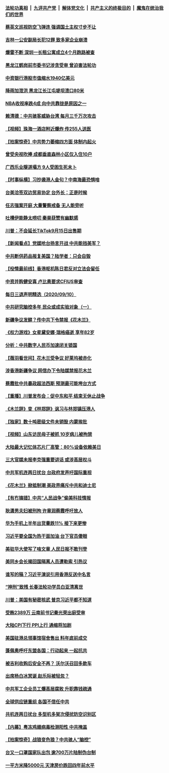 ####  [法轮功真相](../../../../basic/blob/master/README.md?t=09112031) &nbsp;|&nbsp; [九评共产党](../../../../9ping.md/blob/master/README.md?t=09112031) &nbsp;|&nbsp; [解体党文化](../../../../jtdwh.md/blob/master/README.md?t=09112031)  &nbsp;|&nbsp; [共产主义的终极目的](../../../../gczydzjmd.md/blob/master/README.md?t=09112031) &nbsp;|&nbsp; [魔鬼在统治我们的世界](../../../../mgztzwmdsj.md/blob/master/README.md?t=09112031) 

#### [蔡英文巡视防空飞弹连 强调国土主权寸步不让](../pages/nsc413/n12396676.md?t=09112031) 

#### [吉林一公安副局长犯12罪 致多家企业崩溃](../pages/nsc413/n12396575.md?t=09112031) 

#### [爆雷不断 深圳一长租公寓成立4个月跑路被查](../pages/nsc413/n12396427.md?t=09112031) 

#### [黑龙江鹤岗前市委书记涉贪受审 曾迫害法轮功](../pages/nsc413/n12395948.md?t=09112031) 

#### [中资银行港股市值缩水1940亿美元](../pages/nsc413/n12395931.md?t=09112031) 

#### [降雨加泄洪 黑龙江长江屯堤坝溃口80米](../pages/nsc413/n12396247.md?t=09112031) 

#### [NBA收视率跌4成 向中共靠拢是原因之一](../pages/nsc413/n12396262.md?t=09112031) 


#### [赖清德：中共骇客威胁台湾 每月三千万次攻击](../pages/nsc413/n12395885.md?t=09112031) 

#### [【视频】珠海一酒店附近爆炸 传255人送医](../pages/nsc413/n12395759.md?t=09112031) 

#### [【拍案惊奇】中共势力萎缩四方面 体制内起火](../pages/nsc413/n12395638.md?t=09112031) 

#### [曾受央视吹捧 成都垂直森林小区仅入住10户](../pages/nsc413/n12395565.md?t=09112031) 

#### [广西乐业隧道塌方 9人受困生死未卜](../pages/nsc413/n12395730.md?t=09112031) 

#### [【时事纵横】习抄袭港人金句？中南海最恐惧啥](../pages/nsc413/n12395255.md?t=09112031) 

#### [台美洽签双边贸易协定 台外长：正是时候](../pages/nsc413/n12394938.md?t=09112031) 

#### [任志强案开庭 大量警察戒备 无人能旁听](../pages/nsc413/n12395667.md?t=09112031) 

#### [吐槽伊能静太唠叨 秦昊获赞有幽默感](../pages/nsc413/n12395450.md?t=09112031) 

#### [川普：不会延长TikTok9月15日出售期](../pages/nsc413/n12395710.md?t=09112031) 

#### [【新闻看点】党媒呛台扬言开战 中共能挡美军？](../pages/nsc413/n12395139.md?t=09112031) 

#### [中共断供药品报复美国？陆学者：只会自毁](../pages/nsc413/n12395398.md?t=09112031) 

#### [【役情最前线】香港枢机陈日君反对立法会留任](../pages/nsc413/n12395225.md?t=09112031) 

#### [中资并购健安喜 卢比奥要求CFIUS审查](../pages/nsc413/n12395166.md?t=09112031) 

#### [每日三退声明精选（2020/09/10）](../pages/nsc413/n12395498.md?t=09112031) 

#### [中共研究脑控多年 民众或成实验对象（一）](../pages/nsc413/n12394922.md?t=09112031) 

#### [新疆争议发酵？传中共下令禁报《花木兰》](../pages/nsc413/n12395006.md?t=09112031) 

#### [《权力游戏》女星黛安娜·瑞格癌逝 享年82岁](../pages/nsc413/n12395276.md?t=09112031) 

#### [分析：中共数字人民币加速闭关锁国](../pages/nsc413/n12395155.md?t=09112031) 

#### [【薇羽看世间】花木兰受争议  好莱坞被赤化](../pages/nsc413/n12395279.md?t=09112031) 

#### [涉香港新疆争议 网信办下令陆媒禁报花木兰](../pages/nsc413/n12395128.md?t=09112031) 

#### [蔡霞批中共暴政超法西斯 预测最可能垮台方式](../pages/nsc413/n12395012.md?t=09112031) 

#### [【重播】川普发布会：促中东和平 结束无休止战争](../pages/nsc413/n12395073.md?t=09112031) 

#### [《木兰辞》变《林郑辞》讽习与林郑镇压港人](../pages/nsc413/n12395117.md?t=09112031) 

#### [【独家】数十吨密级文件未销毁 内蒙挨批](../pages/nsc413/n12392720.md?t=09112031) 

#### [【视频】山东访民母子被抓 10岁病儿被拘禁](../pages/nsc413/n12394997.md?t=09112031) 

#### [大陆最大记忆体芯片厂高管：80%设备依赖美日](../pages/nsc413/n12394959.md?t=09112031) 

#### [三大官媒未报李克强重要讲话 或涉高层权斗](../pages/nsc413/n12394620.md?t=09112031) 

#### [中共军机连两日扰台 台政府发声吁国际重视](../pages/nsc413/n12394944.md?t=09112031) 

#### [《花木兰》掀抵制潮 美政界痛斥中共和迪士尼](../pages/nsc413/n12394966.md?t=09112031) 

#### [【有冇搞错】中共“人民战争”偷美科技情报](../pages/nsc413/n12394755.md?t=09112031) 

#### [耿潇男夫妇被刑拘 许章润蔡霞呼吁放人](../pages/nsc413/n12394832.md?t=09112031) 

#### [华为手机上半年出货量跌11% 接下来更惨](../pages/nsc413/n12394644.md?t=09112031) 

#### [习近平要全国为热干面加油 台下官员傻眼](../pages/nsc413/n12394675.md?t=09112031) 

#### [美驻华大使写了啥文章 人民日报不敢刊登](../pages/nsc413/n12394754.md?t=09112031) 

#### [美同乡会长揭回国隔离人员遭勒索 引热议](../pages/nsc413/n12394607.md?t=09112031) 

#### [谁写的稿？习近平演说引用香港反送中名言](../pages/nsc413/n12394566.md?t=09112031) 

#### [“抻刑”致残 长春法轮功学员白亚清离世](../pages/nsc413/n12391462.md?t=09112031) 

#### [川普：美国有秘密核武 普京习近平都不知道](../pages/nsc413/n12394255.md?t=09112031) 

#### [受贿2389万 云南前书记秦光荣出庭受审](../pages/nsc413/n12394089.md?t=09112031) 

#### [大陆CPI下行 PPI上行 通缩将加剧](../pages/nsc413/n12394043.md?t=09112031) 

#### [美国驻港总领事馆宿舍售出 料年底前成交](../pages/nsc413/n12393930.md?t=09112031) 

#### [蓬佩奥呼吁东盟各国：行动起来 一起抗共](../pages/nsc413/n12394610.md?t=09112031) 

#### [被吉利收购后安全不再？ 沃尔沃召回多款车](../pages/nsc413/n12393438.md?t=09112031) 

#### [出席杨白冰冥诞 赵乐际被轻忽？](../pages/nsc413/n12393465.md?t=09112031) 

#### [中共军工企业员工爆高层腐败 升职靠钱疏通](../pages/nsc413/n12392458.md?t=09112031) 

#### [全球供应链重组 各国不信任中共](../pages/nsc413/n12393119.md?t=09112031) 

#### [共机连两日扰台 多型机多架次侵扰防空识别区](../pages/nsc413/n12393650.md?t=09112031) 

#### [【内幕】粤冻鸡翅病毒检测阳性 中共掩盖](../pages/nsc413/n12386612.md?t=09112031) 

#### [【拍案惊奇】战狼变色狼？中共骇人“脑控”](../pages/nsc413/n12393023.md?t=09112031) 

#### [台又一口罩国家队出包 逾700万片陆制伪台制](../pages/nsc413/n12393262.md?t=09112031) 

#### [一平方米降5000元 天津房价跌回四年前水平](../pages/nsc413/n12392847.md?t=09112031) 

